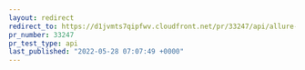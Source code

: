 ```yaml
---
layout: redirect
redirect_to: https://d1jvmts7qipfwv.cloudfront.net/pr/33247/api/allure-report/index.html
pr_number: 33247
pr_test_type: api
last_published: "2022-05-28 07:07:49 +0000"
---
```

